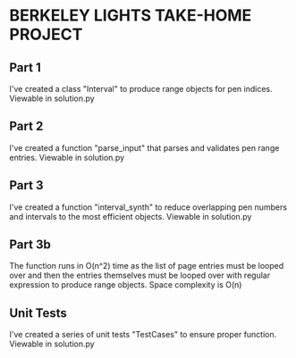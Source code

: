 # BERKELEY LIGHTS TAKE-HOME PROJECT

## Part 1
I've created a class "Interval" to produce range objects for pen indices. Viewable in solution.py

## Part 2
I've created a function "parse_input" that parses and validates pen range entries. Viewable in solution.py

## Part 3
I've created a function "interval_synth" to reduce overlapping pen numbers and intervals to the most efficient objects.  Viewable in solution.py

## Part 3b
The function runs in O(n^2) time as the list of page entries must be looped over and then the entries themselves must be looped over with regular expression to produce range objects. Space complexity is O(n)

## Unit Tests
I've created a series of unit tests "TestCases" to ensure proper function. Viewable in solution.py
